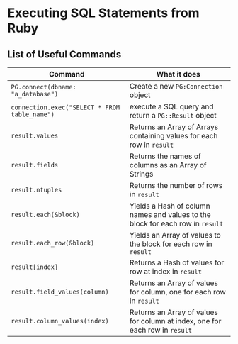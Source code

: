 # Executing SQL Statements from Ruby

## List of Useful Commands

| Command |  What it does |
|----|----|
| `PG.connect(dbname: "a_database")` |  Create a new `PG:Connection` object |
| `connection.exec("SELECT * FROM table_name")` |   execute a SQL query and return a `PG::Result` object |
| `result.values` |   Returns an Array of Arrays containing values for each row in `result` |
| `result.fields` |   Returns the names of columns as an Array of Strings |
| `result.ntuples` |  Returns the number of rows in `result` |
| `result.each(&block)` |   Yields a Hash of column names and values to the block for each row in `result` |
| `result.each_row(&block)` |   Yields an Array of values to the block for each row in `result` |
| `result[index]` |   Returns a Hash of values for row at index in `result` |
| `result.field_values(column)` |   Returns an Array of values for column, one for each row in `result` |
| `result.column_values(index)` |   Returns an Array of values for column at index, one for each row in `result` |
